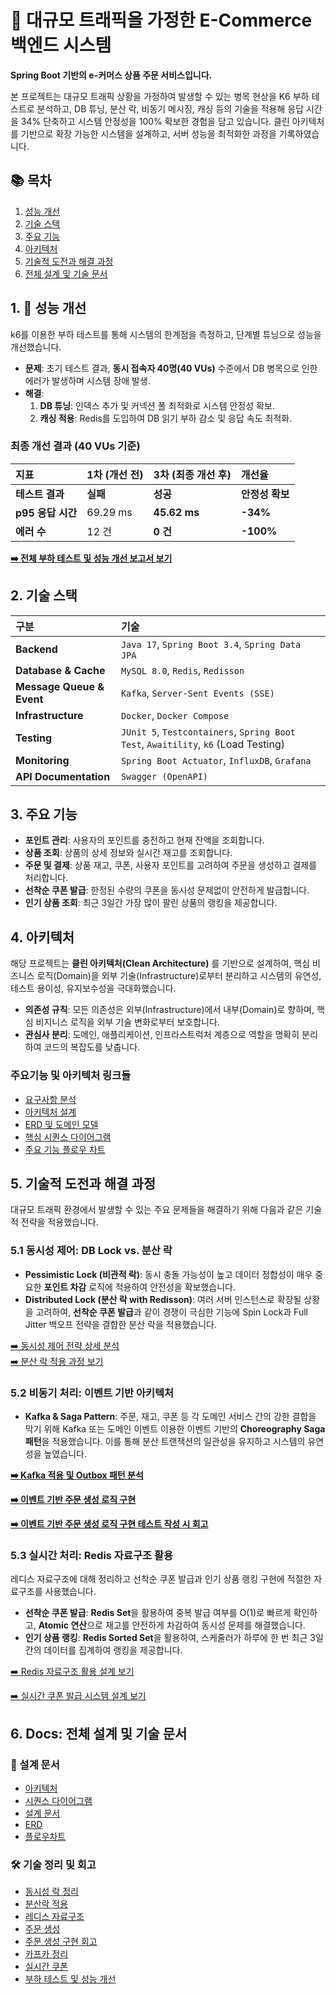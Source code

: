 # **🛒 대규모 트래픽을 가정한 E-Commerce 백엔드 시스템**
**Spring Boot 기반의 e-커머스 상품 주문 서비스입니다.**

본 프로젝트는 대규모 트래픽 상황을 가정하여 발생할 수 있는 병목 현상을 K6 부하 테스트로 분석하고, 
DB 튜닝, 분산 락, 비동기 메시징, 캐싱 등의 기술을 적용해 응답 시간을 34% 단축하고 시스템 안정성을 100% 확보한 경험을 담고 있습니다. 
클린 아키텍처를 기반으로 확장 가능한 시스템을 설계하고, 서버 성능을 최적화한 과정을 기록하였습니다.

## **📚 목차**

1. [성능 개선](#1--성능-개선)  
2. [기술 스택](#2--기술-스택)  
3. [주요 기능](#3-주요-기능)   
4. [아키텍처](#4-아키텍처)
5. [기술적 도전과 해결 과정](#5-기술적-도전과-해결-과정)
6. [전체 설계 및 기술 문서](#6-docs-전체-설계-및-기술-문서)

## **1. 🚀 성능 개선**

k6를 이용한 부하 테스트를 통해 시스템의 한계점을 측정하고, 단계별 튜닝으로 성능을 개선했습니다.

* **문제**: 초기 테스트 결과, **동시 접속자 40명(40 VUs)** 수준에서 DB 병목으로 인한 에러가 발생하며 시스템 장애 발생.
* **해결**:
    1. **DB 튜닝**: 인덱스 추가 및 커넥션 풀 최적화로 시스템 안정성 확보.
    2. **캐싱 적용**: Redis를 도입하여 DB 읽기 부하 감소 및 응답 속도 최적화.

### **최종 개선 결과 (40 VUs 기준)**

| 지표 | 1차 (개선 전) | 3차 (최종 개선 후) | 개선율 |
| :---- | :---- | :---- | :---- |
| **테스트 결과** | **실패** | **성공** | **안정성 확보** |
| **p95 응답 시간** | 69.29 ms | **45.62 ms** | **\-34%** |
| **에러 수** | 12 건 | **0 건** | **\-100%** |

[**➡️ 전체 부하 테스트 및 성능 개선 보고서 보기**](/docs/report/7.부하%20테스트%20및%20성능%20개선.md)

## 2. 기술 스택

| 구분 | 기술 |
| :--- | :--- |
| **Backend** | `Java 17`, `Spring Boot 3.4`, `Spring Data JPA` |
| **Database & Cache** | `MySQL 8.0`, `Redis`, `Redisson` |
| **Message Queue & Event** | `Kafka`, `Server-Sent Events (SSE)` |
| **Infrastructure** | `Docker`, `Docker Compose` |
| **Testing** | `JUnit 5`, `Testcontainers`, `Spring Boot Test`, `Awaitility`, `k6` (Load Testing) |
| **Monitoring** | `Spring Boot Actuator`, `InfluxDB`, `Grafana` |
| **API Documentation** | `Swagger (OpenAPI)` |

## **3. 주요 기능**
* **포인트 관리**: 사용자의 포인트를 충전하고 현재 잔액을 조회합니다.  
* **상품 조회**: 상품의 상세 정보와 실시간 재고를 조회합니다.  
* **주문 및 결제**: 상품 재고, 쿠폰, 사용자 포인트를 고려하여 주문을 생성하고 결제를 처리합니다.  
* **선착순 쿠폰 발급**: 한정된 수량의 쿠폰을 동시성 문제없이 안전하게 발급합니다.  
* **인기 상품 조회**: 최근 3일간 가장 많이 팔린 상품의 랭킹을 제공합니다.

## **4. 아키텍처**
해당 프로젝트는 **클린 아키텍처(Clean Architecture)** 를 기반으로 설계하여, 핵심 비즈니스 로직(Domain)을 외부 기술(Infrastructure)로부터 분리하고 시스템의 유연성, 테스트 용이성, 유지보수성을 극대화했습니다.
* **의존성 규칙**: 모든 의존성은 외부(Infrastructure)에서 내부(Domain)로 향하며, 핵심 비지니스 로직을 외부 기술 변화로부터 보호합니다.  
* **관심사 분리**: 도메인, 애플리케이션, 인프라스트럭처 계층으로 역할을 명확히 분리하여 코드의 복잡도를 낮춥니다.

### **주요기능 및 아키텍처 링크들**
- [요구사항 분석](/docs/01_Requirements_Analysis.md)
- [아키텍처 설계](/docs/05_Architecture.md)
- [ERD 및 도메인 모델](/docs/03_erd.md)
- [핵심 시퀀스 다이어그램](/docs/02_Sequence_Diagram.md)
- [주요 기능 플로우 차트](/docs/04_flowchart.md)


## **5. 기술적 도전과 해결 과정**

대규모 트래픽 환경에서 발생할 수 있는 주요 문제들을 해결하기 위해 다음과 같은 기술적 전략을 적용했습니다.

### **5.1 동시성 제어: DB Lock vs. 분산 락**

* **Pessimistic Lock (비관적 락)**: 동시 충돌 가능성이 높고 데이터 정합성이 매우 중요한 **포인트 차감** 로직에 적용하여 안전성을 확보했습니다.  
* **Distributed Lock (분산 락 with Redisson)**: 여러 서버 인스턴스로 확장될 상황을 고려하여, **선착순 쿠폰 발급**과 같이 경쟁이 극심한 기능에 Spin Lock과 Full Jitter 백오프 전략을 결합한 분산 락을 적용했습니다.

[➡️ 동시성 제어 전략 상세 분석](docs/report/1.동시성%20락%20정리.md)  
[➡️ 분산 락 적용 과정 보기](docs/report/2.분산락%20적용.md)

### **5.2 비동기 처리: 이벤트 기반 아키텍처**

* **Kafka & Saga Pattern**: 주문, 재고, 쿠폰 등 각 도메인 서비스 간의 강한 결합을 막기 위해 Kafka 또는 도메인 이벤트 이용한 이벤트 기반의 **Choreography Saga 패턴**을 적용했습니다. 이를 통해 분산 트랜잭션의 일관성을 유지하고 시스템의 유연성을 높였습니다.

[**➡️ Kafka 적용 및 Outbox 패턴 분석**](/docs/report/5.카프카%20정리.md)

[**➡️ 이벤트 기반 주문 생성 로직 구현**](/docs/report/4.주문%20생성.md)

[**➡️ 이벤트 기반 주문 생성 로직 구현 테스트 작성 시 회고**](/docs/report/8.주문%20생성%20구현%20회고.md)

### **5.3 실시간 처리: Redis 자료구조 활용**
레디스 자료구조에 대해 정리하고 선착순 쿠폰 발급과 인기 상품 랭킹 구현에 적절한 자료구조를 사용했습니다.

* **선착순 쿠폰 발급**: **Redis Set**을 활용하여 중복 발급 여부를 O(1)로 빠르게 확인하고, **Atomic 연산**으로 재고를 안전하게 차감하여 동시성 문제를 해결했습니다.  
* **인기 상품 랭킹**: **Redis Sorted Set**을 활용하여, 스케줄러가 하루에 한 번 최근 3일간의 데이터를 집계하여 랭킹을 제공합니다.

[➡️ Redis 자료구조 활용 설계 보기](/docs/report/3.레디스%20자료구조.md)

[➡️ 실시간 쿠폰 발급 시스템 설계 보기](/docs/report/6.실시간쿠폰.md)

## **6. Docs: 전체 설계 및 기술 문서**
### **📐 설계 문서**
- [아키텍처](./docs/05_Architecture.md)
- [시퀀스 다이어그램](./docs/02_Sequence_Diagram.md)
- [설계 문서](./docs/01_Requirements_Analysis.md)
- [ERD](./docs/03_erd.md)
- [플로우차트](./docs/04_flowchart.md)

### **🛠️ 기술 정리 및 회고**
- [동시성 락 정리](./docs/report/1.동시성%20락%20정리.md)
- [분산락 적용](./docs/report/2.분산락%20적용.md)
- [레디스 자료구조](./docs/report/3.레디스%20자료구조.md)
- [주문 생성](./docs/report/4.주문%20생성.md)
- [주문 생성 구현 회고](./docs/report/8.주문%20생성%20구현%20회고.md)
- [카프카 정리](./docs/report/5.카프카%20정리.md)
- [실시간 쿠폰](./docs/report/6.실시간쿠폰.md)
- [부하 테스트 및 성능 개선](./docs/report/7.부하%20테스트%20및%20성능%20개선.md)
